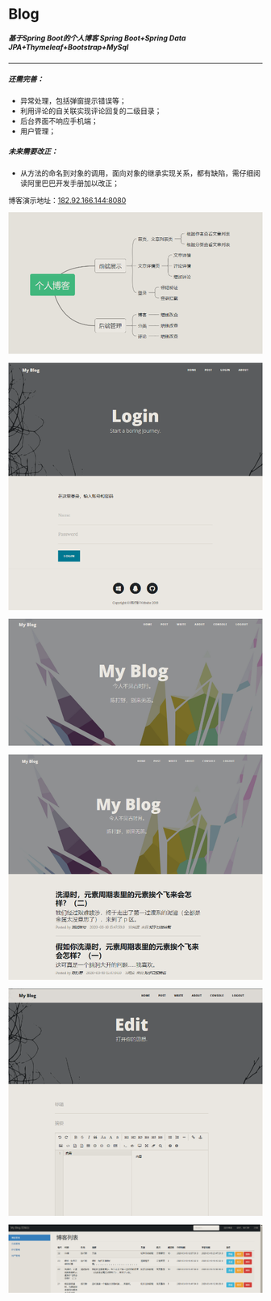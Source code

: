 # Blog
##### 基于Spring Boot的个人博客 Spring Boot+Spring Data JPA+Thymeleaf+Bootstrap+MySql

------



##### 还需完善：

- 异常处理，包括弹窗提示错误等；
- 利用评论的自关联实现评论回复的二级目录；
- 后台界面不响应手机端；
- 用户管理；

##### 未来需要改正：

- 从方法的命名到对象的调用，面向对象的继承实现关系，都有缺陷，需仔细阅读阿里巴巴开发手册加以改正；





博客演示地址：[182.92.166.144:8080]()

![image-20200316233319610](demo/image-20200316233319610.png)

![image-20200316233454281](demo/image-20200316233454281.png)

![image-20200316234458726](demo/image-20200316234458726.png)

![image-20200316234756530](demo/image-20200316234756530.png)

![image-20200316234817384](demo/image-20200316234817384.png)

![image-20200316234856775](demo/image-20200316234856775.png)
